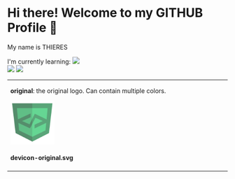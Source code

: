 # Hi there! Welcome to my GITHUB Profile 👋
My name is THIERES

I'm currently learning:
<img src="https://cdn.jsdelivr.net/gh/devicons/devicon@latest/icons/csharp/csharp-original.svg" />          
<img src="https://cdn.jsdelivr.net/gh/devicons/devicon@latest/icons/dotnetcore/dotnetcore-original.svg" />
<img src="https://cdn.jsdelivr.net/gh/devicons/devicon@latest/icons/react/react-original.svg" />

<table>
    <tr>
      <td style='width: 33%'>
          <p><b>original</b>: the original logo. Can contain multiple colors. </p>
          <img src='https://raw.githubusercontent.com/devicons/devicon/master/icons/devicon/devicon-original.svg' height='100px' width='100px' /> 
          <h4>devicon-original.svg</h4>
      </td>
    </tr>
</table>          
<!--
**ThieresProjects/ThieresProjects** is a ✨ _special_ ✨ repository because its `README.md` (this file) appears on your GitHub profile.

Here are some ideas to get you started:

- 🔭 I’m currently working on ...
- 🌱 I’m currently learning ...
- 👯 I’m looking to collaborate on ...
- 🤔 I’m looking for help with ...
- 💬 Ask me about ...
- 📫 How to reach me: ...
- 😄 Pronouns: ...
- ⚡ Fun fact: ...
-->
